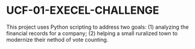 # UCF-01-EXECEL-CHALLENGE

This project uses Python scripting to address two goals: (1) analyzing the financial records for a company; (2) helping a small ruralized town to modernize their nethod of vote counting.